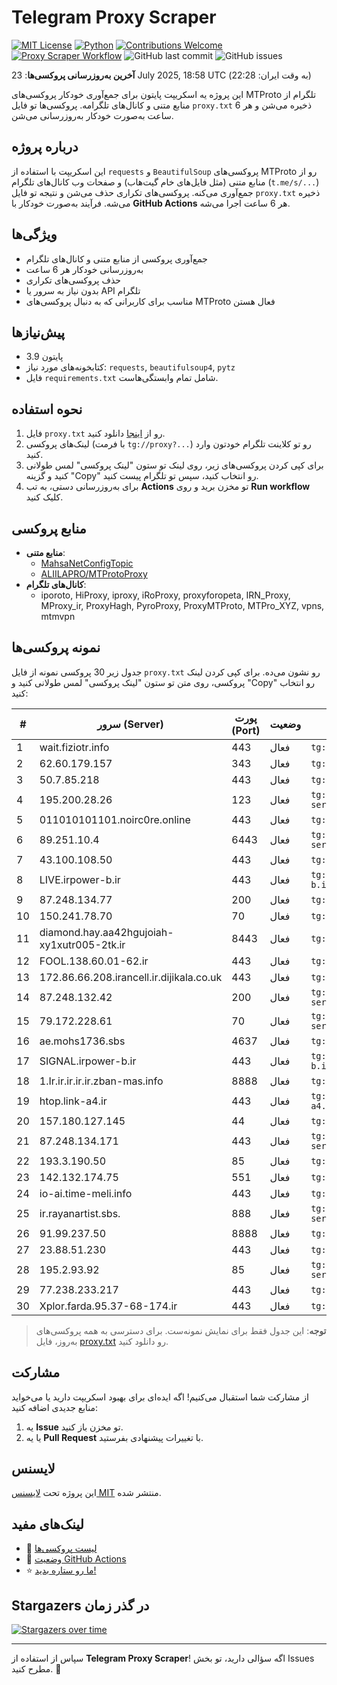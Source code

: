# Telegram Proxy Scraper

[![MIT License](https://img.shields.io/badge/license-MIT-blue.svg)](https://opensource.org/licenses/MIT)
[![Python](https://img.shields.io/badge/python-3.9-blue)](https://www.python.org/downloads/)
[![Contributions Welcome](https://img.shields.io/badge/contributions-welcome-brightgreen.svg?style=flat)](https://github.com/tinde29/telegram-proxy-scraper/issues)
[![Proxy Scraper Workflow](https://github.com/tinde29/telegram-proxy-scraper/actions/workflows/scraper.yml/badge.svg)](https://github.com/tinde29/telegram-proxy-scraper/actions/workflows/scraper.yml)
![GitHub last commit](https://img.shields.io/github/last-commit/tinde29/telegram-proxy-scraper)
![GitHub issues](https://img.shields.io/github/issues/tinde29/telegram-proxy-scraper)

**آخرین به‌روزرسانی پروکسی‌ها**: 23 July 2025, 18:58 UTC (به وقت ایران: 22:28)

این پروژه یه اسکریپت پایتون برای جمع‌آوری خودکار پروکسی‌های MTProto تلگرام از منابع متنی و کانال‌های تلگرامه. پروکسی‌ها تو فایل `proxy.txt` ذخیره می‌شن و هر 6 ساعت به‌صورت خودکار به‌روزرسانی می‌شن.

## درباره پروژه

این اسکریپت با استفاده از `requests` و `BeautifulSoup` پروکسی‌های MTProto رو از منابع متنی (مثل فایل‌های خام گیت‌هاب) و صفحات وب کانال‌های تلگرام (`t.me/s/...`) جمع‌آوری می‌کنه. پروکسی‌های تکراری حذف می‌شن و نتیجه تو فایل `proxy.txt` ذخیره می‌شه. فرآیند به‌صورت خودکار با **GitHub Actions** هر 6 ساعت اجرا می‌شه.

## ویژگی‌ها
- جمع‌آوری پروکسی از منابع متنی و کانال‌های تلگرام
- به‌روزرسانی خودکار هر 6 ساعت
- حذف پروکسی‌های تکراری
- بدون نیاز به سرور یا API تلگرام
- مناسب برای کاربرانی که به دنبال پروکسی‌های MTProto فعال هستن

## پیش‌نیازها
- پایتون 3.9
- کتابخونه‌های مورد نیاز: `requests`, `beautifulsoup4`, `pytz`
- فایل `requirements.txt` شامل تمام وابستگی‌هاست.

## نحوه استفاده
1. فایل `proxy.txt` رو از [اینجا](proxy.txt) دانلود کنید.
2. لینک‌های پروکسی (با فرمت `tg://proxy?...`) رو تو کلاینت تلگرام خودتون وارد کنید.
3. برای کپی کردن پروکسی‌های زیر، روی لینک تو ستون "لینک پروکسی" لمس طولانی کنید و گزینه "Copy" رو انتخاب کنید، سپس تو تلگرام پیست کنید.
4. برای به‌روزرسانی دستی، به تب **Actions** تو مخزن برید و روی **Run workflow** کلیک کنید.

## منابع پروکسی
- **منابع متنی**:
  - [MahsaNetConfigTopic](https://raw.githubusercontent.com/MahsaNetConfigTopic/proxy/main/proxies.txt)
  - [ALIILAPRO/MTProtoProxy](https://raw.githubusercontent.com/ALIILAPRO/MTProtoProxy/main/proxy-list.txt)
- **کانال‌های تلگرام**:
  - iporoto, HiProxy, iproxy, iRoProxy, proxyforopeta, IRN_Proxy, MProxy_ir, ProxyHagh, PyroProxy, ProxyMTProto, MTPro_XYZ, vpns, mtmvpn

## نمونه پروکسی‌ها
جدول زیر 30 پروکسی نمونه از فایل `proxy.txt` رو نشون می‌ده. برای کپی کردن لینک پروکسی، روی متن تو ستون "لینک پروکسی" لمس طولانی کنید و "Copy" رو انتخاب کنید:

| #  | سرور (Server)       | پورت (Port) | وضعیت     | لینک پروکسی                     |
|----|---------------------|-------------|-----------|---------------------------------|
| 1 | wait.fiziotr.info | 443 | فعال | `tg://proxy?server=wait.fiziotr.info&port=443&secret=7hYDAQIAAQAB_AMDhuJMOt1tZWRpYS5zdGVhbXBvd2VyZWQuY29t` |
| 2 | 62.60.179.157 | 343 | فعال | `tg://proxy?server=62.60.179.157&port=343&secret=FgMBAgABAAfwAwOG4kw63Q` |
| 3 | 50.7.85.218 | 443 | فعال | `tg://proxy?server=50.7.85.218&port=443&secret=eee7ce9f4679bfc87bb93390ed56e2c9686170742d6d6972726f722e6f7267` |
| 4 | 195.200.28.26 | 123 | فعال | `tg://proxy?server=195.200.28.26&port=123&secret=eed77db43ee3721f0fcb40a4ff63b5cd276d656469612e737465616d706f77657265642e636f6d` |
| 5 | 011010101101.noirc0re.online | 443 | فعال | `tg://proxy?server=011010101101.noirc0re.online&port=443&secret=35e1c63ac12a5ca4e2866c6e31a5b886` |
| 6 | 89.251.10.4 | 6443 | فعال | `tg://proxy?server=89.251.10.4&port=6443&secret=ee151151151151151151151151151151156d656469612e737465616d706f77657265642e636f6d` |
| 7 | 43.100.108.50 | 443 | فعال | `tg://proxy?server=43.100.108.50&port=443&secret=eee04e6821ae19ca3755852644532a6f61617a7572652e6d6963726f736f66742e636f6d` |
| 8 | LIVE.irpower-b.ir | 443 | فعال | `tg://proxy?server=LIVE.irpower-b.ir&port=443&secret=eed77db43ee3721f0fcb40a4ff63b5cd276D656469612E737465616D706F77657265642E636F6D` |
| 9 | 87.248.134.77 | 200 | فعال | `tg://proxy?server=87.248.134.77&port=200&secret=eeNEgYdJvXrFGRMCIMJdCQ)__` |
| 10 | 150.241.78.70 | 70 | فعال | `tg://proxy?server=150.241.78.70&port=70&secret=7gAA8A8Pd1VV____9QBuLmktLXcuZ28tLS0=` |
| 11 | diamond.hay.aa42hgujoiah-xy1xutr005-2tk.ir | 8443 | فعال | `tg://proxy?server=diamond.hay.aa42hgujoiah-xy1xutr005-2tk.ir&port=8443&secret=7gAA8A8Pd1VV____9QBuLmktLXcuZ28tLS0=` |
| 12 | FOOL.138.60.01-62.ir | 443 | فعال | `tg://proxy?server=FOOL.138.60.01-62.ir&port=443&secret=7gAA8A8Pd1VV____9QBuLmltZWRpYS5zdGVhbXBvd2VyZWQuY29t` |
| 13 | 172.86.66.208.irancell.ir.dijikala.co.uk | 443 | فعال | `tg://proxy?server=172.86.66.208.irancell.ir.dijikala.co.uk&port=443&secret=7hYDAQIAAfADA4biTDrd3E53d3cuZ29vZ2xlLmNvbQ==` |
| 14 | 87.248.132.42 | 200 | فعال | `tg://proxy?server=87.248.132.42&port=200&secret=eed77db43ee3721f0fcb40a4ff63b5cd276D656469612E737465616D706F77657265642E636F6D` |
| 15 | 79.172.228.61 | 70 | فعال | `tg://proxy?server=79.172.228.61&port=70&secret=eed77db43ee3721f0fcb40a4ff63b5cd276D656469612E737465616D706F77657265642E636F6D` |
| 16 | ae.mohs1736.sbs | 4637 | فعال | `tg://proxy?server=ae.mohs1736.sbs&port=4637&secret=7gAA8A8Pd1VV____9QBuLmltZWRpYS5zdGVhbXBvd2VyZWQuY29t)__` |
| 17 | SIGNAL.irpower-b.ir | 443 | فعال | `tg://proxy?server=SIGNAL.irpower-b.ir&port=443&secret=eed77db43ee3721f0fcb40a4ff63b5cd276D656469612E737465616D706F77657265642E636F6D` |
| 18 | 1.Ir.ir.ir.ir.ir.zban-mas.info | 8888 | فعال | `tg://proxy?server=1.Ir.ir.ir.ir.ir.zban-mas.info&port=8888&secret=7gAA8A8Pd1VV____9QBuLmltZWRpYS5zdGVhbXBvd2VyZWQuY29t` |
| 19 | htop.link-a4.ir | 443 | فعال | `tg://proxy?server=htop.link-a4.ir&port=443&secret=eed77db43ee3721f0fcb40a4ff63b5cd276D656469612E737465616D706F77657265642E636F6D` |
| 20 | 157.180.127.145 | 44 | فعال | `tg://proxy?server=157.180.127.145&port=44&secret=eeNEgYdJvXrFGRMCIMJdCQ` |
| 21 | 87.248.134.171 | 443 | فعال | `tg://proxy?server=87.248.134.171&port=443&secret=ee0000f00f0f775555fffffff5006e2e696D656469612E737465616D706F77657265642E636F6D)__` |
| 22 | 193.3.190.50 | 85 | فعال | `tg://proxy?server=193.3.190.50&port=85&secret=7gAA8A8Pd1VV____9QBuLmljaGF0Z3B0LmNvbQ` |
| 23 | 142.132.174.75 | 551 | فعال | `tg://proxy?server=142.132.174.75&port=551&secret=eeNEgYdJvXrFGRMCIMJdCQ` |
| 24 | io-ai.time-meli.info | 443 | فعال | `tg://proxy?server=io-ai.time-meli.info&port=443&secret=7gAA8A8Pd1VV____9QBuLmltZWRpYS5zdGVhbXBvd2VyZWQuY29t)__` |
| 25 | ir.rayanartist.sbs. | 888 | فعال | `tg://proxy?server=ir.rayanartist.sbs.&port=888&secret=ee0c30628212cbbd7ac519130205525d1569612e737465616d706f77657265642e636f6d****` |
| 26 | 91.99.237.50 | 8888 | فعال | `tg://proxy?server=91.99.237.50&port=8888&secret=7gAA8A8Pd1VV____9QBuLmltZWRpYS5zdGVhbXBvd2VyZWQuY29t)__` |
| 27 | 23.88.51.230 | 443 | فعال | `tg://proxy?server=23.88.51.230&port=443&secret=3QAAAAAAAAAAAAAAAAAAAAA=` |
| 28 | 195.2.93.92 | 85 | فعال | `tg://proxy?server=195.2.93.92&port=85&secret=ee0000f00f0f775555fffffff5006e2e69646F776E6C6F61642E77696E646F77737570646174652E636F6D` |
| 29 | 77.238.233.217 | 443 | فعال | `tg://proxy?server=77.238.233.217&port=443&secret=7gAA8A8Pd1VV____9QBuLmltZWRpYS5zdGVhbXBvd2VyZWQuY29t` |
| 30 | Xplor.farda.95.37-68-174.ir | 443 | فعال | `tg://proxy?server=Xplor.farda.95.37-68-174.ir&port=443&secret=7gAA8A8Pd1VV____9QBuLmltZWRpYS5zdGVhbXBvd2VyZWQuY29t` |


> **توجه**: این جدول فقط برای نمایش نمونه‌ست. برای دسترسی به همه پروکسی‌های به‌روز، فایل [proxy.txt](proxy.txt) رو دانلود کنید.

## مشارکت
از مشارکت شما استقبال می‌کنیم! اگه ایده‌ای برای بهبود اسکریپت دارید یا می‌خواید منابع جدیدی اضافه کنید:
1. یه **Issue** تو مخزن باز کنید.
2. یا یه **Pull Request** با تغییرات پیشنهادی بفرستید.

## لایسنس
این پروژه تحت [لایسنس MIT](LICENSE) منتشر شده.

## لینک‌های مفید
- 📄 [لیست پروکسی‌ها](proxy.txt)
- 🚀 [وضعیت GitHub Actions](https://github.com/tinde29/telegram-proxy-scraper/actions)
- ⭐ [ما رو ستاره بدید!](https://github.com/tinde29/telegram-proxy-scraper)

## Stargazers در گذر زمان
[![Stargazers over time](https://starchart.cc/tinde29/telegram-proxy-scraper.svg?variant=adaptive)](https://starchart.cc/tinde29/telegram-proxy-scraper)

---

سپاس از استفاده از **Telegram Proxy Scraper**! اگه سؤالی دارید، تو بخش Issues مطرح کنید. 🌟
